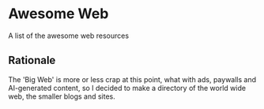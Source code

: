 # Awesome Web

A list of the awesome web resources

## Rationale

The 'Big Web' is more or less crap at this point, what with ads, paywalls and AI-generated content,
so I decided to make a directory of the world wide web, the smaller blogs and sites.
